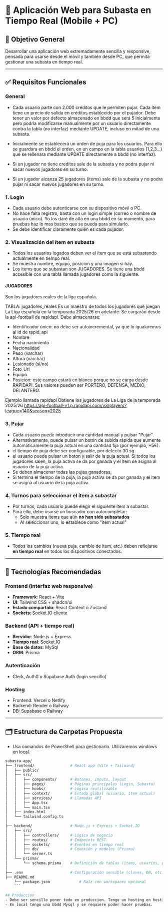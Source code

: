 # 📱 Aplicación Web para Subasta en Tiempo Real (Mobile + PC)

## 🎯 Objetivo General

Desarrollar una aplicación web extremadamente sencilla y responsive, pensada para usarse desde el móvil y también desde PC, que permita gestionar una subasta en tiempo real.

---

## ✅ Requisitos Funcionales

### General
- Cada usuario parte con 2.000 créditos que le permiten pujar. Cada item tiene un precio de salida en créditos establecido por el pujador. Debe tener un valor por defecto almacenado en bbdd que será 5 inicialmente pero podria modificarse manualmente por un usuario directamente contra la tabla (no interfaz) mediante UPDATE, incluso en mitad de una subasta.

- Inicialmente se establecerá un orden de puja para los usuarios. Para ello se guardara en bbdd el orden, en un campo en la tabla usuarios (1,2,3...) que se rellenara mediante UPDATE directamente a bbdd (no interfaz).

- Si un jugador no tiene creditos sale de la subasta y no podra pujar ni sacar nuevos jugadores en su turno.

- Si un jugador alcanza 25 jugadores (items) sale de la subasta y no podra pujar ni sacar nuevos jugadores en su turno.

### 1. Login
- Cada usuario debe autenticarse con su dispositivo móvil o PC.
- No hace falta registro, basta con un login simple (correo o nombre de usuario único). Yo los daré de alta en una bbdd en su momento, para pruebas haz lo mas basico que se pueda para simularlo.
- Se debe identificar claramente quién es cada pujador.


### 2. Visualización del ítem en subasta
- Todos los usuarios logados deben ver el ítem que se está subastando actualmente en tiempo real.
- Se muestra nombre, equipo, posicion y una imagen si hay.
- Los items que se subastan son JUGADORES. Se tiene una bbdd accesible con una tabla llamada jugadores como la siguiente.

#### JUGADORES
Son los jugadores reales de la liga española.

TABLA: jugadores_reales
Es un maestro de todos los jugadores que juegan La Liga española en la temporada 2025/26 en adelante.
Se cargarán desde la api-football de rapidapi.
Debe almacenarse:
- Identificador único: no debe ser autoincremental, ya que lo igualaremos al id de rapid_api
- Nombre
- Fecha nacimiento
- Nacionalidad
- Peso (varchar)
- Altura (varchar)
- Lesionado (si/no)
- Foto_Url
- Equipo
- Posicion: este campo estará en blanco porque no se carga desde RAPIDAPI. Sus valores pueden ser PORTERO, DEFENSA, MEDIO, DELANTERO.

Ejemplo llamada rapidapi
Obtiene los jugadores de La Liga de la temporada 2025/26
https://api-football-v1.p.rapidapi.com/v3/players?league=140&season=2025

### 3. Pujar
- Cada usuario puede introducir una cantidad manual y pulsar "Pujar".
- Alternativamente, puede pulsar un botón de subida rápida que aumente automáticamente la puja actual en una cantidad fija (por ejemplo, +5€).
- el tiempo de puja debe ser configurable, por defecto 30 sg.
- el usuario puede pulsar un boton y salir de la puja actual. Si todos los jugadores salen, la puja activa se da por ganada y el item se asigna al usuario de la puja activa.
- Se deben almacenar todas las pujas ganadoras.
- Si termina el tiempo de la puja, la puja activa se da por ganada y el item se asigna al usuario de la puja activa.

### 4. Turnos para seleccionar el ítem a subastar
- Por turnos, cada usuario puede elegir el siguiente ítem a subastar. 
- Para ello, debe usarse un buscador con autocompletar:
  - Solo muestra ítems que aún **no han sido subastados**
  - Al seleccionar uno, lo establece como "ítem actual"

### 5. Tiempo real
- Todos los cambios (nueva puja, cambio de ítem, etc.) deben reflejarse **en tiempo real** en todos los dispositivos conectados.

---

## 🧱 Tecnologías Recomendadas

### Frontend (interfaz web responsive)
- **Framework**: React + Vite
- **UI**: Tailwind CSS + shadcn/ui
- **Estado compartido**: React Context o Zustand
- **Sockets**: Socket.IO cliente

### Backend (API + tiempo real)
- **Servidor**: Node.js + Express
- **Tiempo real**: Socket.IO
- **Base de datos**: MySql 
- **ORM**: Prisma

### Autenticación
- Clerk, Auth0 o Supabase Auth (login sencillo)

### Hosting
- Frontend: Vercel o Netlify
- Backend: Render o Railway
- DB: Supabase o Railway


---

## 🗂️ Estructura de Carpetas Propuesta
- Usa comandos de PowerShell para gestionarlo. Utilizaremos windows en local.


```bash
subasta-app/
├── frontend/                # React app (Vite + Tailwind)
│   ├── public/
│   ├── src/
│   │   ├── components/      # Botones, inputs, layout
│   │   ├── pages/           # Páginas principales (Login, Subasta)
│   │   ├── hooks/           # Lógica reutilizable
│   │   ├── context/         # Estado global (usuario, ítem actual)
│   │   ├── services/        # Llamadas API
│   │   ├── App.tsx
│   │   └── main.tsx
│   ├── index.html
│   └── tailwind.config.ts
│
├── backend/                 # Node.js + Express + Socket.IO
│   ├── src/
│   │   ├── controllers/     # Lógica de negocio
│   │   ├── routes/          # Endpoints REST
│   │   ├── sockets/         # Eventos en tiempo real
│   │   ├── db/              # Conexión y modelos (Prisma)
│   │   └── server.ts
│   └── prisma/
│       └── schema.prisma    # Definición de tablas (ítems, usuarios, pujas)
│
├── .env                     # Configuración sensible (claves, DB, etc.)
├── README.md
	└── package.json             # Raíz con workspaces opcional
	```

## Produccion
- Debe ser sencillo poner todo en produccion. Tengo un hosting en hostinger, pero puedo usar otras cosas si son gratis y fiables.
- En local tengo una bbdd Mysql y se requiere poder hacer pruebas.